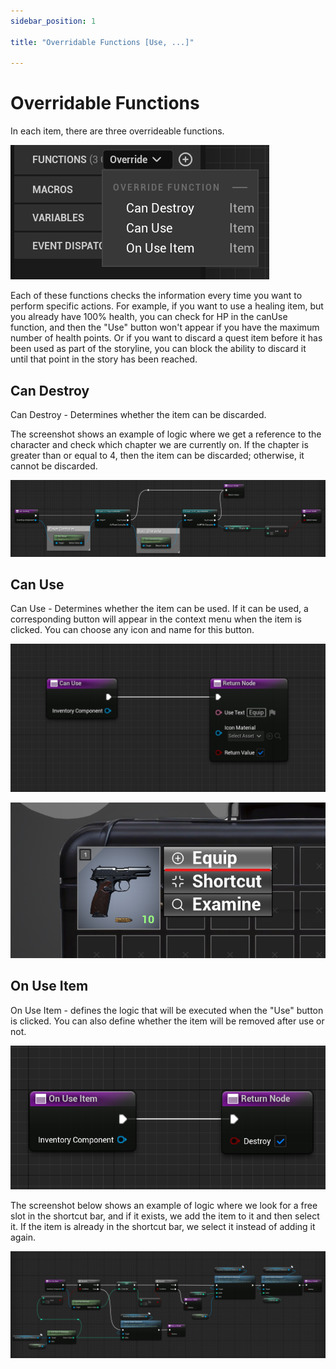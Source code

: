 ```yaml
---
sidebar_position: 1

title: "Overridable Functions [Use, ...]"

---
```


# Overridable Functions

In each item, there are three overrideable functions.


![img.png](..%2F..%2FImages_extras%2Fimg.png)

Each of these functions checks the information every time you want to perform specific actions. For example, if you want
to use a healing item, but you already have 100% health, you can check for HP in the canUse function, and then the "Use"
button won't appear if you have the maximum number of health points. Or if you want to discard a quest item before it
has been used as part of the storyline, you can block the ability to discard it until that point in the story has been
reached.

## Can Destroy

Can Destroy - Determines whether the item can be discarded.

The screenshot shows an example of logic where we get a reference to the character and check which chapter we are
currently on. If the chapter is greater than or equal to 4, then the item can be discarded; otherwise, it cannot be
discarded.

![CanDestroy.png](..%2F..%2FImages_extras%2FCanDestroy.png)

## Can Use

Can Use - Determines whether the item can be used. If it can be used, a corresponding button will appear in the context
menu when the item is clicked. You can choose any icon and name for this button.

![CanUse.png](..%2F..%2FImages_extras%2FCanUse.png)


![CanUse2.png](..%2F..%2FImages_extras%2FCanUse2.png)

## On Use Item

On Use Item - defines the logic that will be executed when the "Use" button is clicked. You can also define whether the
item will be removed after use or not.

![OnUse.png](..%2F..%2FImages_extras%2FOnUse.png)

The screenshot below shows an example of logic where we look for a free slot in the shortcut bar, and if it exists, we
add the item to it and then select it. If the item is already in the shortcut bar, we select it instead of adding it
again.

![OnUse2.png](..%2F..%2FImages_extras%2FOnUse2.png)
